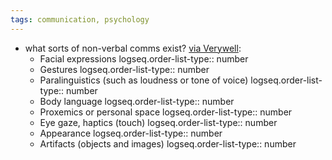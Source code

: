 ```yaml
---
tags: communication, psychology
---
```


- what sorts of non-verbal comms exist? [via Verywell](https://www.verywellmind.com/types-of-nonverbal-communication-2795397):
	- Facial expressions
	  logseq.order-list-type:: number
	- Gestures
	  logseq.order-list-type:: number
	- Paralinguistics (such as loudness or tone of voice)
	  logseq.order-list-type:: number
	- Body language
	  logseq.order-list-type:: number
	- Proxemics or personal space
	  logseq.order-list-type:: number
	- Eye gaze, haptics (touch)
	  logseq.order-list-type:: number
	- Appearance
	  logseq.order-list-type:: number
	- Artifacts (objects and images)
	  logseq.order-list-type:: number